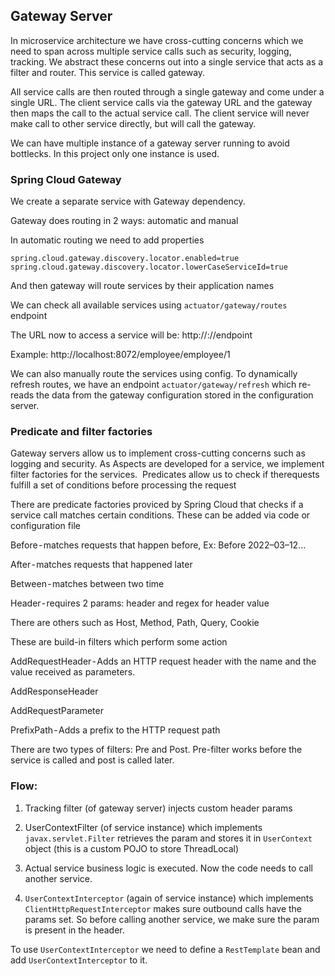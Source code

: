 ## Gateway Server

In microservice architecture we have cross-cutting concerns which we need to span across multiple service calls such as security, logging, tracking. We abstract these concerns out into a single service that acts as a filter and router. This service is called gateway.

All service calls are then routed through a single gateway and come under a single URL. The client service calls via the gateway URL and the gateway then maps the call to the actual service call. The client service will never make call to other service directly, but will call the gateway.

We can have multiple instance of a gateway server running to avoid bottlecks. In this project only one instance is used.

### Spring Cloud Gateway

We create a separate service with Gateway dependency. 

Gateway does routing in 2 ways: automatic and manual

In automatic routing we need to add properties
```
spring.cloud.gateway.discovery.locator.enabled=true
spring.cloud.gateway.discovery.locator.lowerCaseServiceId=true
```
And then gateway will route services by their application names

We can check all available services using `actuator/gateway/routes` endpoint

The URL now to access a service will be: http://<gateway-server-hostname>:<gateway-server-port>/<service-application-name>/endpoint

Example: http://localhost:8072/employee/employee/1 
  
We can also manually route the services using config. To dynamically refresh routes, we have an endpoint `actuator/gateway/refresh` which re-reads the data from the gateway configuration stored in the configuration server.
  
### Predicate and filter factories

Gateway servers allow us to implement cross-cutting concerns such as logging and security. As Aspects are developed for a service, we implement filter factories for the services. 
Predicates allow us to check if therequests fulfill a set of conditions before processing the request
  
There are predicate factories proviced by Spring Cloud that checks if a service call matches certain conditions. These can be added via code or configuration file

Before - matches requests that happen before, Ex: Before 2022–03–12…

After - matches requests that happened later

Between - matches between two time

Header - requires 2 params: header and regex for header value

There are others such as Host, Method, Path, Query, Cookie
  
These are build-in filters which perform some action

AddRequestHeader - Adds an HTTP request header with the name and the value received as parameters.

AddResponseHeader

AddRequestParameter

PrefixPath - Adds a prefix to the HTTP request path 

There are two types of filters: Pre and Post. Pre-filter works before the service is called and post is called later.
  
### Flow:
1. Tracking filter (of gateway server) injects custom header params 

2. UserContextFilter (of service instance) which implements `javax.servlet.Filter` retrieves the param and stores it in `UserContext` object  (this is a custom POJO to store ThreadLocal) 

3. Actual service business logic is executed. Now the code needs to call another service.

4. `UserContextInterceptor` (again of service instance) which implements `ClientHttpRequestInterceptor` makes sure outbound calls have the params set. So before calling another service, we make sure the param is present in the header.

To use `UserContextInterceptor` we need to define a `RestTemplate` bean and add `UserContextInterceptor` to it.